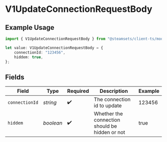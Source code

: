 # V1UpdateConnectionRequestBody

## Example Usage

```typescript
import { V1UpdateConnectionRequestBody } from "@steamsets/client-ts/models/components";

let value: V1UpdateConnectionRequestBody = {
    connectionId: "123456",
    hiddem: true,
};
```

## Fields

| Field                                          | Type                                           | Required                                       | Description                                    | Example                                        |
| ---------------------------------------------- | ---------------------------------------------- | ---------------------------------------------- | ---------------------------------------------- | ---------------------------------------------- |
| `connectionId`                                 | *string*                                       | :heavy_check_mark:                             | The connection id to update                    | 123456                                         |
| `hiddem`                                       | *boolean*                                      | :heavy_check_mark:                             | Whether the connection should be hidden or not | true                                           |